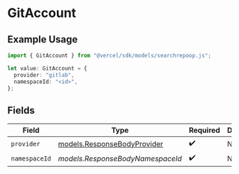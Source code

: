 # GitAccount

## Example Usage

```typescript
import { GitAccount } from "@vercel/sdk/models/searchrepoop.js";

let value: GitAccount = {
  provider: "gitlab",
  namespaceId: "<id>",
};
```

## Fields

| Field                                                            | Type                                                             | Required                                                         | Description                                                      |
| ---------------------------------------------------------------- | ---------------------------------------------------------------- | ---------------------------------------------------------------- | ---------------------------------------------------------------- |
| `provider`                                                       | [models.ResponseBodyProvider](../models/responsebodyprovider.md) | :heavy_check_mark:                                               | N/A                                                              |
| `namespaceId`                                                    | *models.ResponseBodyNamespaceId*                                 | :heavy_check_mark:                                               | N/A                                                              |
